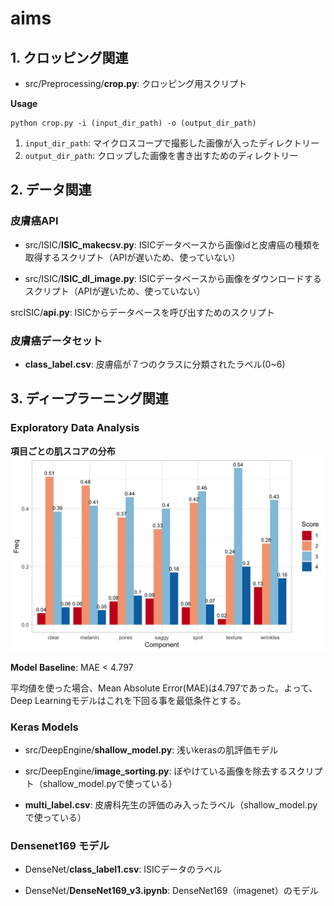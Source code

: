 # aims

## 1. クロッピング関連

* src/Preprocessing/**crop.py**: クロッピング用スクリプト

**Usage**
```
python crop.py -i (input_dir_path) -o (output_dir_path)
```
1. `input_dir_path`: マイクロスコープで撮影した画像が入ったディレクトリー
2. `output_dir_path`: クロップした画像を書き出すためのディレクトリー

## 2. データ関連
### 皮膚癌API

* src/ISIC/**ISIC_makecsv.py**: ISICデータベースから画像idと皮膚癌の種類を取得するスクリプト（APIが遅いため、使っていない）

* src/ISIC/**ISIC_dl_image.py**: ISICデータベースから画像をダウンロードするスクリプト（APIが遅いため、使っていない）

srcISIC/**api.py**: ISICからデータベースを呼び出すためのスクリプト

### 皮膚癌データセット
* **class_label.csv**: 皮膚癌が７つのクラスに分類されたラベル(0~6)

## 3. ディープラーニング関連
### Exploratory Data Analysis
**項目ごとの肌スコアの分布**
![Score Histogram](figures/score_barplot.png)

**Model Baseline**: MAE < 4.797

平均値を使った場合、Mean Absolute Error(MAE)は4.797であった。よって、Deep Learningモデルはこれを下回る事を最低条件とする。

### Keras Models
* src/DeepEngine/**shallow_model.py**: 浅いkerasの肌評価モデル

* src/DeepEngine/**image_sorting.py**: ぼやけている画像を除去するスクリプト（shallow_model.pyで使っている）

* **multi_label.csv**: 皮膚科先生の評価のみ入ったラベル（shallow_model.pyで使っている）

### Densenet169 モデル
* DenseNet/**class_label1.csv**: ISICデータのラベル

* DenseNet/**DenseNet169_v3.ipynb**: DenseNet169（imagenet）のモデル
